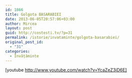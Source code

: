 ```yaml
---
id: 1866
title: Golgota BASARABIEI
date: 2013-06-05T20:57:06+03:00
author: Mircea
layout: post
guid: http://costesti.tv/?p=31
permalink: /istorie/invataminte/golgota-basarabiei/
original_post_id:
  - "31"
categories:
  - Învățăminte
---
```

[youtube http://www.youtube.com/watch?v=YcaZeZ3jD6E]